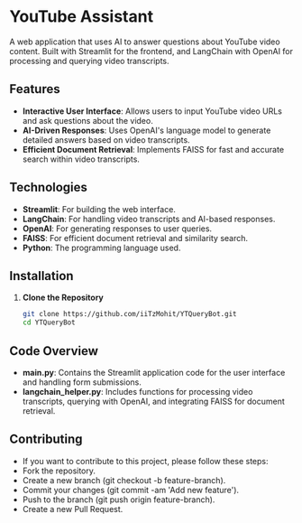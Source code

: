 # YouTube Assistant

A web application that uses AI to answer questions about YouTube video content. Built with Streamlit for the frontend, and LangChain with OpenAI for processing and querying video transcripts.

## Features

- **Interactive User Interface**: Allows users to input YouTube video URLs and ask questions about the video.
- **AI-Driven Responses**: Uses OpenAI's language model to generate detailed answers based on video transcripts.
- **Efficient Document Retrieval**: Implements FAISS for fast and accurate search within video transcripts.

## Technologies

- **Streamlit**: For building the web interface.
- **LangChain**: For handling video transcripts and AI-based responses.
- **OpenAI**: For generating responses to user queries.
- **FAISS**: For efficient document retrieval and similarity search.
- **Python**: The programming language used.

## Installation

1. **Clone the Repository**

   ```bash
   git clone https://github.com/iiTzMohit/YTQueryBot.git
   cd YTQueryBot

## Code Overview
- **main.py**: Contains the Streamlit application code for the user interface and handling form submissions.
- **langchain_helper.py**: Includes functions for processing video transcripts, querying with OpenAI, and integrating FAISS for document retrieval.
  
## Contributing
- If you want to contribute to this project, please follow these steps:
- Fork the repository.
- Create a new branch (git checkout -b feature-branch).
- Commit your changes (git commit -am 'Add new feature').
- Push to the branch (git push origin feature-branch).
- Create a new Pull Request.
